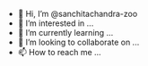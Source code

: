 - 👋 Hi, I’m @sanchitachandra-zoo
- 👀 I’m interested in ...
- 🌱 I’m currently learning ...
- 💞️ I’m looking to collaborate on ...
- 📫 How to reach me ...

<!---
sanchitachandra-zoo/sanchitachandra-zoo is a ✨ special ✨ repository because its `README.md` (this file) appears on your GitHub profile.
You can click the Preview link to take a look at your changes.
--->
